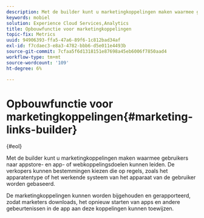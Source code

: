 ```yaml
---
description: Met de builder kunt u marketingkoppelingen maken waarmee gebruikers naar appstore- en app- of webkoppelingsdoelen kunnen leiden. De verkopers kunnen bestemmingen kiezen die op regels, zoals apparatentype of werkend systeem van het apparaat van de gebruiker worden gebaseerd.
keywords: mobiel
solution: Experience Cloud Services,Analytics
title: Opbouwfunctie voor marketingkoppelingen
topic-fix: Metrics
uuid: 94906393-ffa5-47a6-89f6-1c812bad34af
exl-id: f7cdaec3-e8a3-4782-bbb6-d5e011e4493b
source-git-commit: 7cfaa5f6d1318151e87698a45eb6006f7850aad4
workflow-type: tm+mt
source-wordcount: '109'
ht-degree: 6%

---
```


# Opbouwfunctie voor marketingkoppelingen{#marketing-links-builder}

{#eol}

Met de builder kunt u marketingkoppelingen maken waarmee gebruikers naar appstore- en app- of webkoppelingsdoelen kunnen leiden. De verkopers kunnen bestemmingen kiezen die op regels, zoals het apparatentype of het werkende systeem van het apparaat van de gebruiker worden gebaseerd.

De marketingkoppelingen kunnen worden bijgehouden en gerapporteerd, zodat marketers downloads, het opnieuw starten van apps en andere gebeurtenissen in de app aan deze koppelingen kunnen toewijzen.
